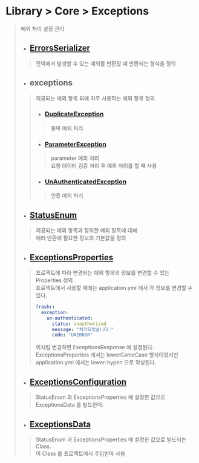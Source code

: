 # Library > Core > Exceptions
> 예외 처리 설정 관리
> - ## [ErrorsSerializer](./src/main/java/run/freshr/common/serializer/ErrorsSerializer.java)
>> 전역에서 발생할 수 있는 예외를 반환할 때 반환되는 형식을 정의
> - ## exceptions
>> 제공되는 예외 항목 외에 자주 사용하는 예외 항목 정의
>> - ### [DuplicateException](./src/main/java/run/freshr/common/exceptions/DuplicateException.java)
>>> 중복 예외 처리
>> - ### [ParameterException](./src/main/java/run/freshr/common/exceptions/ParameterException.java)
>>> parameter 예외 처리  
>>> 요청 데이터 검증 처리 후 예외 처리를 할 때 사용
>> - ### [UnAuthenticatedException](./src/main/java/run/freshr/common/exceptions/UnAuthenticatedException.java)
>>> 인증 예외 처리
> - ## [StatusEnum](./src/main/java/run/freshr/common/enumerations/StatusEnum.java)
>> 제공되는 예외 항목과 정의한 예외 항목에 대해  
>> 에러 반환에 필요한 정보의 기본값을 정의
> - ## [ExceptionsProperties](./src/main/java/run/freshr/common/properties/ExceptionsProperties.java)
>> 프로젝트에 따라 변경되는 예외 항목의 정보를 변경할 수 있는 Properties 정의  
>> 프로젝트에서 사용할 때에는 application.yml 에서 각 정보를 변경할 수 있다.
>> ``` yaml
>> freshr:
>>   exception:
>>     un-authenticated:
>>       status: unauthorized
>>       message: "처리되었습니다."
>>       code: "UAERROR"
>> ```
>> 위처럼 변경하면 ExceptionsResponse 에 설정된다.  
>> ExceptionsProperties 에서는 lowerCameCase 형식이었지만  
>> application.yml 에서는 lower-hypen 으로 작성된다.
> - ## [ExceptionsConfiguration](./src/main/java/run/freshr/common/configurations/ExceptionsConfiguration.java)
>> StatusEnum 과 ExceptionsProperties 에 설정한 값으로 ExceptionsData 를 빌드한다.
> - ## [ExceptionsData](./src/main/java/run/freshr/common/data/ExceptionsData.java)
>> StatusEnum 과 ExceptionsProperties 에 설정한 값으로 빌드되는 Class.  
>> 이 Class 를 프로젝트에서 주입받아 사용